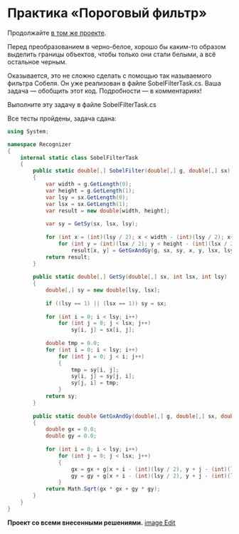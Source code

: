 # Практика «Пороговый фильтр»

Продолжайте [в том же проекте](image.zip).

Перед преобразованием в черно-белое, хорошо бы каким-то образом выделить границы объектов, чтобы только они стали белыми, а всё остальное черным.

Оказывается, это не сложно сделать с помощью так называемого фильтра Собеля. Он уже реализован в файле SobelFilterTask.cs. Ваша задача — обобщить этот код. Подробности — в комментариях!

Выполните эту задачу в файле SobelFilterTask.cs


Все тесты пройдены, задача сдана:
```cs
using System;

namespace Recognizer
{
    internal static class SobelFilterTask
    {
        public static double[,] SobelFilter(double[,] g, double[,] sx)
        {
            var width = g.GetLength(0);
            var height = g.GetLength(1);
            var lsy = sx.GetLength(0);
            var lsx = sx.GetLength(1);
            var result = new double[width, height];
            
            var sy = GetSy(sx, lsx, lsy);
        
            for (int x = (int)(lsy / 2); x < width - (int)(lsy / 2); x++)
                for (int y = (int)(lsx / 2); y < height - (int)(lsx / 2); y++)
                    result[x, y] = GetGxAndGy(g, sx, sy, x, y, lsx, lsy);
            return result;
        }
		
        public static double[,] GetSy(double[,] sx, int lsx, int lsy)
        {
            double[,] sy = new double[lsy, lsx];
            
            if ((lsy == 1) || (lsx == 1)) sy = sx;
        
            for (int i = 0; i < lsy; i++)
                for (int j = 0; j < lsx; j++)
                    sy[i, j] = sx[i, j];
        
            double tmp = 0.0;
            for (int i = 0; i < lsy; i++)
                for (int j = 0; j < i; j++)
                {
                    tmp = sy[i, j];
                    sy[i, j] = sy[j, i];
                    sy[j, i] = tmp;
                }
            return sy;
        }
		
        public static double GetGxAndGy(double[,] g, double[,] sx, double[,] sy, int x, int y, int lsx, int lsy)
        {
            double gx = 0.0;
            double gy = 0.0;
            
            for (int i = 0; i < lsy; i++)
                for (int j = 0; j < lsx; j++)
                {
                    gx = gx + g[x + i - (int)(lsy / 2), y + j - (int)(lsx / 2)] * sx[i, j];
                    gy = gy + g[x + i - (int)(lsy / 2), y + j - (int)(lsx / 2)] * sy[i, j];
                }
            return Math.Sqrt(gx * gx + gy * gy);
        }
    }
}
```

**Проект со всеми внесенными решениями.**
[image Edit](image_Edit.zip)
